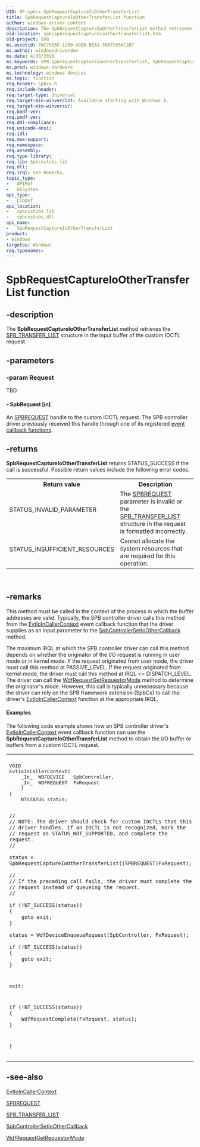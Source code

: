 ```yaml
---
UID: NF:spbcx.SpbRequestCaptureIoOtherTransferList
title: SpbRequestCaptureIoOtherTransferList function
author: windows-driver-content
description: The SpbRequestCaptureIoOtherTransferList method retrieves the SPB_TRANSFER_LIST structure in the input buffer of the custom IOCTL request.
old-location: spb\spbrequestcaptureioothertransferlist.htm
old-project: SPB
ms.assetid: 7AC76E6F-1250-49EB-BEA1-3807C65AC2B7
ms.author: windowsdriverdev
ms.date: 4/30/2018
ms.keywords: SPB.spbrequestcaptureioothertransferlist, SpbRequestCaptureIoOtherTransferList, SpbRequestCaptureIoOtherTransferList method [Buses], spbcx/SpbRequestCaptureIoOtherTransferList
ms.prod: windows-hardware
ms.technology: windows-devices
ms.topic: function
req.header: spbcx.h
req.include-header: 
req.target-type: Universal
req.target-min-winverclnt: Available starting with Windows 8.
req.target-min-winversvr: 
req.kmdf-ver: 
req.umdf-ver: 
req.ddi-compliance: 
req.unicode-ansi: 
req.idl: 
req.max-support: 
req.namespace: 
req.assembly: 
req.type-library: 
req.lib: Spbcxstubs.lib
req.dll: 
req.irql: See Remarks.
topic_type:
-	APIRef
-	kbSyntax
api_type:
-	LibDef
api_location:
-	spbcxstubs.lib
-	spbcxstubs.dll
api_name:
-	SpbRequestCaptureIoOtherTransferList
product:
- Windows
targetos: Windows
req.typenames: 
---
```


# SpbRequestCaptureIoOtherTransferList function


## -description


The <b>SpbRequestCaptureIoOtherTransferList</b> method retrieves the <a href="https://msdn.microsoft.com/library/windows/hardware/hh406221">SPB_TRANSFER_LIST</a> structure in the input buffer of the custom IOCTL request.


## -parameters




### -param Request

TBD




#### - SpbRequest [in]

An <a href="https://docs.microsoft.com/en-us/windows-hardware/drivers/spb/spbcx-object-handles">SPBREQUEST</a> handle to the custom IOCTL request. The SPB controller driver previously received this handle through one of its registered <a href="https://msdn.microsoft.com/1DA1FF41-FB01-45CC-B0C1-EAF2C81D0CDA">event callback functions</a>.


## -returns



<b>SpbRequestCaptureIoOtherTransferList</b> returns STATUS_SUCCESS if the call is successful. Possible return values include the following error codes.

<table>
<tr>
<th>Return value</th>
<th>Description</th>
</tr>
<tr>
<td width="40%">
<dl>
<dt>STATUS_INVALID_PARAMETER</dt>
</dl>
</td>
<td width="60%">
The <a href="https://docs.microsoft.com/en-us/windows-hardware/drivers/spb/spbcx-object-handles">SPBREQUEST</a> parameter is invalid or the <a href="https://msdn.microsoft.com/library/windows/hardware/hh406221">SPB_TRANSFER_LIST</a> structure in the request is formatted incorrectly.

</td>
</tr>
<tr>
<td width="40%">
<dl>
<dt>STATUS_INSUFFICIENT_RESOURCES</dt>
</dl>
</td>
<td width="60%">
Cannot allocate the system resources that are required for this operation.

</td>
</tr>
</table>
 




## -remarks



This method must be called in the context of the process in which the buffer addresses are valid. Typically, the SPB controller driver calls this method from the <a href="https://msdn.microsoft.com/b8bcea29-e404-490e-9d0c-02c96a5690ab">EvtIoInCallerContext</a> event callback function that the driver supplies as an input parameter to the <a href="https://msdn.microsoft.com/library/windows/hardware/hh450907">SpbControllerSetIoOtherCallback</a> method.

The maximum IRQL at which the SPB controller driver can call this method depends on whether the originator of the I/O request is running in user mode or in kernel mode. If the request originated from user mode, the driver must call this method at PASSIVE_LEVEL. If the request originated from kernel mode, the driver must call this method at IRQL &lt;= DISPATCH_LEVEL. The driver can call the <a href="https://msdn.microsoft.com/library/windows/hardware/ff549971">WdfRequestGetRequestorMode</a> method to determine the originator's mode. However, this call is typically unnecessary because the driver can rely on the SPB framework extension (SpbCx) to call the driver's <a href="https://msdn.microsoft.com/b8bcea29-e404-490e-9d0c-02c96a5690ab">EvtIoInCallerContext</a> function at the appropriate IRQL.


#### Examples

The following code example shows how an SPB controller driver's <a href="https://msdn.microsoft.com/b8bcea29-e404-490e-9d0c-02c96a5690ab">EvtIoInCallerContext</a> event callback function can use the <b>SpbRequestCaptureIoOtherTransferList</b> method to obtain the I/O buffer or buffers from a custom IOCTL request.

<div class="code"><span codelanguage=""><table>
<tr>
<th></th>
</tr>
<tr>
<td>
<pre>VOID
EvtIoInCallerContext(
    _In_  WDFDEVICE   SpbController,
    _In_  WDFREQUEST  FxRequest
    ) 
{
    NTSTATUS status;

    //
    // NOTE: The driver should check for custom IOCTLs that this
    // driver handles. If an IOCTL is not recognized, mark the
    // request as STATUS_NOT_SUPPORTED, and complete the request.
    //

    status = SpbRequestCaptureIoOtherTransferList((SPBREQUEST)FxRequest);

    //
    // If the preceding call fails, the driver must complete the
    // request instead of queueing the request.
    //

    if (!NT_SUCCESS(status))
    {
        goto exit;
    }

    status = WdfDeviceEnqueueRequest(SpbController, FxRequest);

    if (!NT_SUCCESS(status))
    {
        goto exit;
    }

exit:

    if (!NT_SUCCESS(status))
    {
        WdfRequestComplete(FxRequest, status);
    }
}
</pre>
</td>
</tr>
</table></span></div>



## -see-also




<a href="https://msdn.microsoft.com/b8bcea29-e404-490e-9d0c-02c96a5690ab">EvtIoInCallerContext</a>



<a href="https://docs.microsoft.com/en-us/windows-hardware/drivers/spb/spbcx-object-handles">SPBREQUEST</a>



<a href="https://msdn.microsoft.com/library/windows/hardware/hh406221">SPB_TRANSFER_LIST</a>



<a href="https://msdn.microsoft.com/library/windows/hardware/hh450907">SpbControllerSetIoOtherCallback</a>



<a href="https://msdn.microsoft.com/library/windows/hardware/ff549971">WdfRequestGetRequestorMode</a>
 

 

